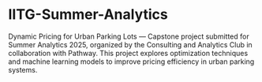 # IITG-Summer-Analytics
Dynamic Pricing for Urban Parking Lots — Capstone project submitted for Summer Analytics 2025, organized by the Consulting and Analytics Club in collaboration with Pathway. This project explores optimization techniques and machine learning models to improve pricing efficiency in urban parking systems.
